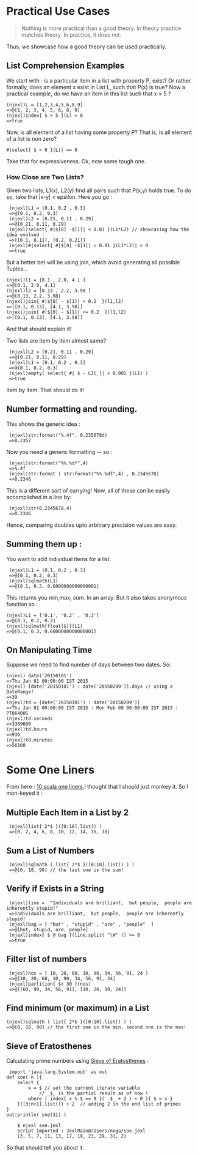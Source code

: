 # Practical Use Cases 

>Nothing is more practical than a good theory.
>In theory practice matches theory. 
>In practice, it does not.

Thus, we showcase how a good theory can be used practically.

## List Comprehension Examples 

We start with : is a particular item in a list with property P, exist?
Or rather formally, does an element x exist in List L, such that P(x) is true?
Now a practical example, do we have an item in this list such that x > 5 ?

    (njexl)L = [1,2,3,4,5,6,8,9]
    =>@[1, 2, 3, 4, 5, 6, 8, 9]
    (njexl)index{ $ > 5 }(L) > 0 
    =>true

Now, is all element of a list having some property P?
That is, is all element of a list is non zero?

    #|select{ $ < 0 }(L)| == 0 

Take that for expressiveness.
Ok, now some tough one. 

### How Close are Two Lists?

Given two lists, L1(x), L2(y) find all pairs such that P(x,y) holds true.
To do so, take that |x-y| < epsilon.
Here you go : 

     (njexl)L1 = [0.1, 0.2 , 0.3]
     =>@[0.1, 0.2, 0.3]
     (njexl)L2 = [0.21, 0.11 , 0.29]
     =>@[0.21, 0.11, 0.29]
     (njexl)select{ #|$[0] -$[1]| < 0.01 }(L1*L2) // showcasing how the idea evolved : 
     =>[[0.1, 0.11], [0.2, 0.21]]
     (njexl)#|select{ #|$[0] -$[1]| < 0.01 }(L1*L2)| > 0
     =>true

But a better bet will be using join, which avoid generating all possible Tuples...

    (njexl)l1 = [0.1 , 2.0, 4.1 ]
    =>@[0.1, 2.0, 4.1]
    (njexl)l2 = [0.13 , 2.2, 3.98 ]
    =>@[0.13, 2.2, 3.98]
    (njexl)join{ #|$[0] - $[1]| < 0.2  }(l1,l2) 
    =>[[0.1, 0.13], [4.1, 3.98]]
    (njexl)join{ #|$[0] - $[1]| <= 0.2  }(l1,l2) 
    =>[[0.1, 0.13], [4.1, 3.98]]

And that should explain it!

Two lists are item by item almost same?
    
     (njexl)L2 = [0.21, 0.11 , 0.29]
     =>@[0.21, 0.11, 0.29]
     (njexl)L1 = [0.1, 0.2 , 0.3]
     =>@[0.1, 0.2, 0.3]
     (njexl)empty( select{ #| $ - L2[_]| < 0.001 }(L1) )  
     =>true

Item by item. That should do it!


## Number formatting and rounding. 

This shows the generic idea : 
   
     (njexl)str:format("%.4f", 0.235678d)
     =>0.2357

Now you need a generic formatting -- so : 
  
     (njexl)str:format("%%.%df",4)
     =>%.4f
     (njexl)str:format ( str:format("%%.%df",4) , 0.2345678)
     =>0.2346

This is a different sort of currying! 
Now, all of these can be easily accomplished in a line by:

     (njexl)str(0.2345678,4)
     =>0.2346

Hence, comparing doubles upto arbitrary precision values are easy.


## Summing them up : 

You want to add individual items for a list.

     (njexl)L1 = [0.1, 0.2 , 0.3]
     =>@[0.1, 0.2, 0.3]
     (njexl)sqlmath(L1)
     =>@[0.1, 0.3, 0.6000000000000001]

This returns you min,max, sum. In an array.
But it also takes anonymous function so : 

    (njexl)L1 = ['0.1', '0.2' , '0.3']
    =>@[0.1, 0.2, 0.3]
    (njexl)sqlmath{float($)}(L1)
    =>@[0.1, 0.3, 0.6000000000000001]


## On Manipulating Time

Suppose we need to find number of days between two dates.
So: 

    (njexl) date('20150101') 
    =>Thu Jan 01 00:00:00 IST 2015
    (njexl) [date('20150101') : date('20150209')].days // using a DateRange!
    =>39
    (njexl)td = [date('20150101') : date('20150209')]
    =>Thu Jan 01 00:00:00 IST 2015 : Mon Feb 09 00:00:00 IST 2015 : PT86400S
    (njexl)td.seconds
    =>3369600
    (njexl)td.hours
    =>936
    (njexl)td.minutes
    =>56160

# Some One Liners 

From here :  [10 scala one liners ](https://mkaz.com/2011/05/31/10-scala-one-liners-to-impress-your-friends/)
I thought that I should just monkey it. So I mon-keyed it : 

## Multiple Each Item in a List by 2

     (njexl)list{ 2*$ }([0:10].list() )
     =>[0, 2, 4, 6, 8, 10, 12, 14, 16, 18] 

## Sum a List of Numbers 

     (njexl)sqlmath ( list{ 2*$ }([0:10].list() ) )
     =>@[0, 18, 90] // the last one is the sum!

## Verify if Exists in a String 
 
     (njexl)line =  "Individuals are brilliant,  but people,  people are inherently stupid!"
     =>Individuals are brilliant,  but people,  people are inherently stupid!
     (njexl)bag = [ "but" , "stupid" , "are" , "people"  ]
     =>@[but, stupid, are, people]
     (njexl)index{ $ @ bag }(line.split( "\W" )) >= 0
     =>true
 
## Filter list of numbers
  
     (njexl)nos = [ 10, 20, 60, 10, 90, 34, 56, 91, 24 ]
     =>@[10, 20, 60, 10, 90, 34, 56, 91, 24]
     (njexl)partition{ $> 30 }(nos)
     =>@[[60, 90, 34, 56, 91], [10, 20, 10, 24]] 


## Find minimum (or maximum) in a List
    
    (njexl)sqlmath ( list{ 2*$ }([0:10].list() ) )
    =>@[0, 18, 90] // the first one is the min, second one is the max!
    
## Sieve of Eratosthenes

Calculating prime numbers using [Sieve of Eratosthenes](http://en.wikipedia.org/wiki/Sieve_of_Eratosthenes) : 

     import 'java.lang.System.out' as out 
	def soe( n ){
	    select {
	        x = $ // set the current iterate variable 
                // _$_ is the partial result as of now !
	        where ( index{ x % $ == 0 }( _$_ + 2 ) < 0 ){ $ = x }    
	    }([3:n+1].list()) + 2  // adding 2 in the end list of primes 
	}
	out:println( soe(31) )

        $ njexl soe.jexl 
        Script imported : JexlMain@/Users/noga/soe.jexl
        [3, 5, 7, 11, 13, 17, 19, 23, 29, 31, 2]
        
 
So that should tell you about it.
 